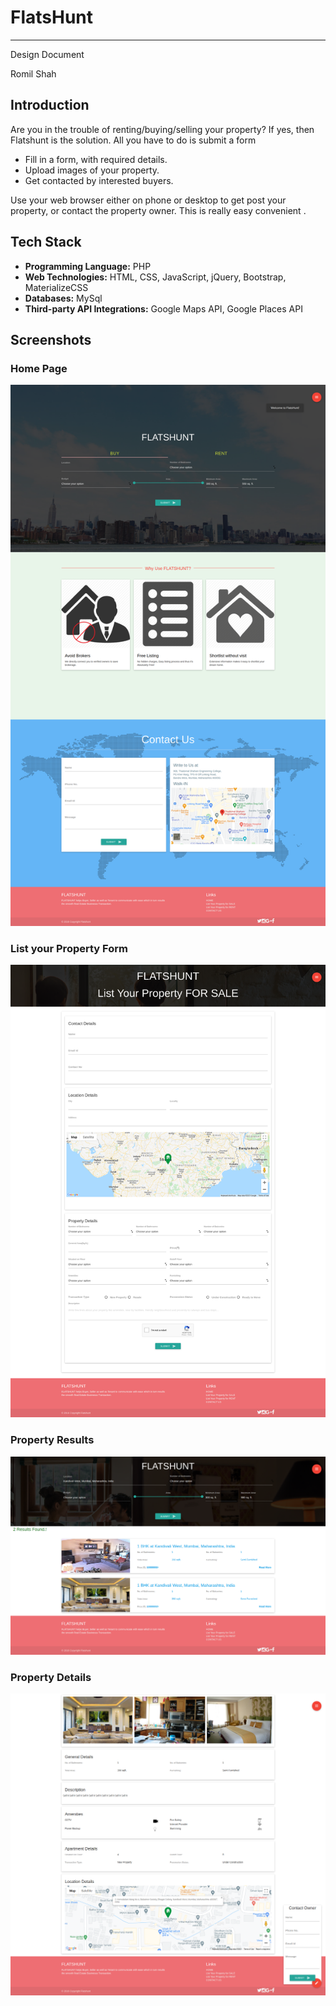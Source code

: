 # FlatsHunt
---

Design Document  

Romil Shah

## Introduction

Are you in the trouble of renting/buying/selling your property? If yes, then Flatshunt is the solution. All you have to do is submit a form 
- Fill in a form, with required details.
- Upload images of your property.
- Get contacted by interested buyers.

Use your web browser either on phone or desktop to get post your property, or contact the property owner. This is really easy convenient .  

## Tech Stack

- **Programming Language:** PHP
- **Web Technologies:** HTML, CSS, JavaScript, jQuery, Bootstrap, MaterializeCSS
- **Databases:** MySql
- **Third-party API Integrations:** Google Maps API, Google Places API

## Screenshots
### Home Page
![Home Page](https://github.com/romils1994/Flatshunt/blob/master/screenshots/Flatshunt-Homepage.png?raw=true)

### List your Property Form
![Property Details Form](https://github.com/romils1994/Flatshunt/blob/master/screenshots/Flatshunt-SellProperty.png?raw=true)

### Property Results
![Property Results](https://github.com/romils1994/Flatshunt/blob/master/screenshots/Flatshunt-PropertyResults.png?raw=true)

### Property Details
![Property Details](https://github.com/romils1994/Flatshunt/blob/master/screenshots/Flatshunt-PropertyDetails.png?raw=true)

